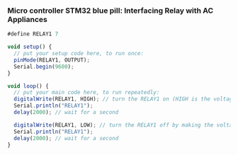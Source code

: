 ### Micro controller STM32 blue pill: Interfacing Relay with AC Appliances

```js
#define RELAY1 7

void setup() {
  // put your setup code here, to run once:
  pinMode(RELAY1, OUTPUT);
  Serial.begin(9600);
}

void loop() {
  // put your main code here, to run repeatedly:
  digitalWrite(RELAY1, HIGH); // turn the RELAY1 on (HIGH is the voltage level)
  Serial.println("RELAY1");
  delay(2000); // wait for a second

  digitalWrite(RELAY1, LOW); // turn the RELAY1 off by making the voltage LOW
  Serial.println("RELAY1");
  delay(2000); // wait for a second
}
```
